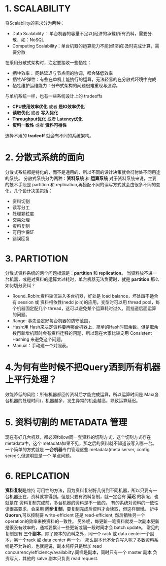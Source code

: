 # 1. SCALABILITY
将Scalability的需求分为两种：
* Data Scalability： 单台机器的容量不足以(经济的承载)所有资料，需要分散，如：NoSQL
* Computing Scalability：单台机器的运算能力不能(经济的)及时完成计算，需要分散


在采用分散式架构时，注定要接收一些牺牲：
* 牺牲效率： 网路延迟与节点间的协调，都会降低效率
* 牺牲AP弹性：有些在单机上能执行的运算，无法轻易的在分散式环境中完成
* 牺牲维护运维能力：分布式架构的问题很难重现与追踪。

与单机系统一样，也有一些系统设计上的 tradeoffs
* **CPU使用效率优化** 或者  **是IO效率优化**
* **读取优化** 或者 **写入优化**
* **Throughput优化** 或者 **Latency优化**
* **资料一致性** 或者 **资料可得性**

选择不用的 **tradeoff** 就会有不同的系统架构。

# 2. 分散式系统的面向
分散式系统都是特化的，而不是通用的，所以不同的设计决策就会衍射处不同用途的系统。
分散式系统分为两种：**资料系统** 和 **运算系统**
对于资料系统来说，主要的技术手段是 partition 和 replication,再搭配不同的读写方式就会由很多不同的变化，几个设计决策包括：
* 资料切割
* 读写分工
* 处理颗粒度
* 交易处理
* 资料复制
* 可用性保证
* 错误回复
 
 # 3. PARTIOTION
 分散式资料系统的两个问题根源是：**partition** 和 **replication**。 当资料放不进一台机器，或是对资料的运算太过耗时，单台机器无法负荷时，就是 **partition**.那么如何切分资料？
 * Round_Robin:资料轮流进入多台机器，好处是 load balance，坏处四不适合有 session 或 资料相依性(nedd join)的应用。变型时可以用 thread pool，每个机器固定配几个 thread，这可以避免某个运算耗时过久，而挡道后面运算的问题。
 * Range: 事先设定好每台机器的防守范围，
 * Hash:用 Hash来决定资料要再哪台机器上，简单的Hash时取余数，但是取余数再新增机器时会有资料迁移的问题，所以现在大家比较宠用 Consistent Hashing 来避免这个问题。
 * Manual：手动建一个对照表。

# 4.为何有些时候不把Query洒到所有机器上平行处理？
效能降低的风险：所有机器都回传资料后才能完成运算，所以运算时间是 Max(各台机器的处理时间)，机器越多，发生异常的机会越高，导致运算延迟。

# 5. 资料切割的 METADATA 管理
现在有好几台机器，都必须follow同一套资料的切割方式，这个切割方式存在 metadata中，这个 metadata如果不见，那之后的资料就不知道该写入哪一台。
一个简单的方式就是 **一台机器**专门管理这些 metadata(meta server, config sercer),但这明显是一个 单点问题。

# 6. REPLCATION
**资料复制**是维持 可用性的方法，因为资料复制好几份到不同机器，所以只要有一台机器还在，资料就拿得到。但是只要有资料复制，就一定会有 **延迟** 的状况，也就是在 资料复制完成前，多台机器的资料是不一致的。
有的系统对资料的一致性读很高要求，会采用 **同步复制**，要复制完成后资料才会读取，但这样很慢。
折中 **Quorun**,可以控制要 write-efficient 还是 read-efficient, 然后牺牲另一个 operation的效率来换资料的一致性。
另外呢，每更新一笔资料就发一次副本更新是很没有效率的，通常要累计一些更新或隔一段时间才会 batch update。
常见的复制是有 **三个副本**，除了原本的资料之外，同一个 rack 或 data center一个副本，另一个rack 或 data center 再一个。
那么副本允不允许写入呢？多数资料系统是不允许的，也就是说，副本纯粹只是增加 read concurrency/efficiency/availabilty.同样是副本，同时只有一个 master 副本 负责写入，其他的 salve 副本只负责 read request.




